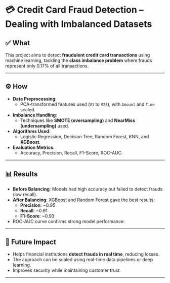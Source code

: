# 💳 Credit Card Fraud Detection – Dealing with Imbalanced Datasets

## ✅ What
This project aims to detect **fraudulent credit card transactions** using machine learning, tackling the **class imbalance problem** where frauds represent only 0.17% of all transactions.

---

## ⚙️ How
- **Data Preprocessing**:
  - PCA-transformed features used (`V1` to `V28`), with `Amount` and `Time` scaled.
- **Imbalance Handling**:
  - Techniques like **SMOTE (oversampling)** and **NearMiss (undersampling)** used.
- **Algorithms Used**:
  - Logistic Regression, Decision Tree, Random Forest, KNN, and **XGBoost**.
- **Evaluation Metrics**:
  - Accuracy, Precision, Recall, F1-Score, ROC-AUC.

---

## 📊 Results
- **Before Balancing**: Models had high accuracy but failed to detect frauds (low recall).
- **After Balancing**: XGBoost and Random Forest gave the best results:
  - **Precision**: ~0.95  
  - **Recall**: ~0.91  
  - **F1-Score**: ~0.93  
- ROC-AUC curve confirms strong model performance.

---

## 🚀 Future Impact
- Helps financial institutions **detect frauds in real time**, reducing losses.
- The approach can be scaled using real-time data pipelines or deep learning.
- Improves security while maintaining customer trust.

---
